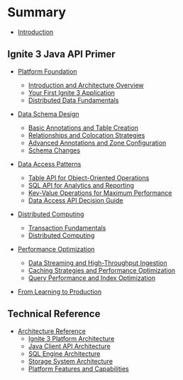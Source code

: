 <!--
Licensed under Creative Commons Attribution-NonCommercial-ShareAlike 4.0 International (CC BY-NC-SA 4.0)
SPDX-License-Identifier: CC-BY-NC-SA-4.0
For full license text, see LICENSE-CC-BY-NC-SA-4.0
-->

# Summary

* [Introduction](README.md)

## Ignite 3 Java API Primer

* [Platform Foundation](01-foundation/README.md)
  * [Introduction and Architecture Overview](01-foundation/01-introduction-and-architecture.md)
  * [Your First Ignite 3 Application](01-foundation/02-getting-started.md)
  * [Distributed Data Fundamentals](01-foundation/03-distributed-data-fundamentals.md)

* [Data Schema Design](02-schema-design/README.md)
  * [Basic Annotations and Table Creation](02-schema-design/01-basic-annotations.md)
  * [Relationships and Colocation Strategies](02-schema-design/02-relationships-and-colocation.md)
  * [Advanced Annotations and Zone Configuration](02-schema-design/03-advanced-annotations.md)
  * [Schema Changes](02-schema-design/04-schema-evolution.md)

* [Data Access Patterns](03-data-access-apis/README.md)
  * [Table API for Object-Oriented Operations](03-data-access-apis/01-table-api-operations.md)
  * [SQL API for Analytics and Reporting](03-data-access-apis/02-sql-api-analytics.md)
  * [Key-Value Operations for Maximum Performance](03-data-access-apis/03-key-value-operations.md)
  * [Data Access API Decision Guide](03-data-access-apis/04-api-decision-guide.md)

* [Distributed Computing](04-distributed-operations/README.md)
  * [Transaction Fundamentals](04-distributed-operations/01-transaction-fundamentals.md)
  * [Distributed Computing](04-distributed-operations/03-compute-api-processing.md)

* [Performance Optimization](05-performance-scalability/README.md)
  * [Data Streaming and High-Throughput Ingestion](05-performance-scalability/01-data-streaming.md)
  * [Caching Strategies and Performance Optimization](05-performance-scalability/02-caching-strategies.md)
  * [Query Performance and Index Optimization](05-performance-scalability/03-query-performance.md)

* [From Learning to Production](06-primer-conclusion.md)

## Technical Reference

* [Architecture Reference](00-reference/README.md)
  * [Ignite 3 Platform Architecture](00-reference/ignite3-arch.md)
  * [Java Client API Architecture](00-reference/java-api-arch.md)
  * [SQL Engine Architecture](00-reference/sql-engine-arch.md)
  * [Storage System Architecture](00-reference/storage-system-arch.md)
  * [Platform Features and Capabilities](00-reference/technical-features.md)
